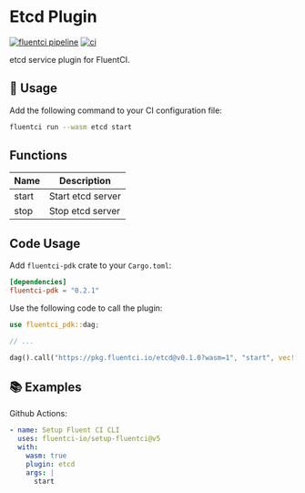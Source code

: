 # Etcd Plugin

[![fluentci pipeline](https://shield.fluentci.io/x/etcd)](https://pkg.fluentci.io/etcd)
[![ci](https://github.com/fluentci-io/services/actions/workflows/etcd.yml/badge.svg)](https://github.com/fluentci-io/services/actions/workflows/etcd.yml)

etcd service plugin for FluentCI.

## 🚀 Usage

Add the following command to your CI configuration file:

```bash
fluentci run --wasm etcd start
```

## Functions

| Name   | Description                                 |
| ------ | --------------------------------------------|
| start  | Start etcd server                       |
| stop   | Stop etcd server                        |

## Code Usage

Add `fluentci-pdk` crate to your `Cargo.toml`:

```toml
[dependencies]
fluentci-pdk = "0.2.1"
```

Use the following code to call the plugin:

```rust
use fluentci_pdk::dag;

// ...

dag().call("https://pkg.fluentci.io/etcd@v0.1.0?wasm=1", "start", vec![])?;
```

## 📚 Examples

Github Actions:

```yaml
- name: Setup Fluent CI CLI
  uses: fluentci-io/setup-fluentci@v5
  with:
    wasm: true
    plugin: etcd
    args: |
      start
```
